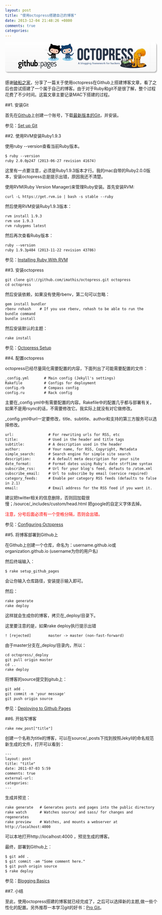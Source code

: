 ```yaml
---
layout: post
title: "使用octopress搭建自己的博客"
date: 2013-12-04 21:48:26 +0800
comments: true
categories: 
---
```


![octopress&github](/images/github-page-octopress-title.jpg)

感谢[破船之家](http://beyondvincent.com/)，分享了一篇关于使用octopress在Github上搭建博客文章，看了之后也尝试搭建了一个属于自己的博客。由于对于Ruby和git不是很了解，整个过程花费了不少时间。这篇文章主要记录MAC下搭建的过程。

##1. 安装Git

首先在[Github](https://github.com/)上创建一个账号，下载[最新版本的Git](http://git-scm.com/downloads)，并安装。

参见：[Set up Git](https://help.github.com/articles/set-up-git)


##2. 使用RVM安装Ruby1.9.3

使用ruby --version查看当前Ruby版本。

	$ ruby --version
	ruby 2.0.0p247 (2013-06-27 revision 41674)
	
这里有一点要注意，必须是Ruby1.9.3版本才行。我的mac自带的Ruby2.0.0版本，安装octopress总是提示出错，原因我还不清楚。

使用RVM(Ruby Version Manager)来管理Ruby安装。首先安装RVM:

	curl -L https://get.rvm.io | bash -s stable --ruby
	
然后使用RVM安装Ruby1.9.3版本：

	rvm install 1.9.3
	rvm use 1.9.3
	rvm rubygems latest
	
然后再次查看Ruby版本：

	ruby --version
	ruby 1.9.3p484 (2013-11-22 revision 43786)

参见：[Installing Ruby With RVM](http://octopress.org/docs/setup/rvm/)

##3. 安装octopress


	git clone git://github.com/imathis/octopress.git octopress
	cd octopress
	
然后安装依赖，如果没有使用rbenv，第二句可以忽略：

	gem install bundler
	rbenv rehash    # If you use rbenv, rehash to be able to run the bundle command
	bundle install

然后安装默认的主题：

	rake install
	
参见：[Octopress Setup](http://octopress.org/docs/setup/)

##4. 配置octopress

octopress已经尽量简化需要配置的内容，下面列出了可能需要配置的文件：

	_config.yml       # Main config (Jekyll's settings)
    Rakefile          # Configs for deployment
    config.rb         # Compass config
    config.ru         # Rack config
    
主要在_config.yml中有需要配置的内容。Rakefile中的配置几乎都与部署有关，如果不是用rsync的话，不需要修改它。我实际上就没有对它做修改。

_config.yml中url一定要修改，title、subtitle、author和支持的第三方服务可以选择修改。

	url:                # For rewriting urls for RSS, etc
    title:              # Used in the header and title tags
    subtitle:           # A description used in the header
    author:             # Your name, for RSS, Copyright, Metadata
    simple_search:      # Search engine for simple site search
    description:        # A default meta description for your site
    date_format:        # Format dates using Ruby's date strftime syntax
    subscribe_rss:      # Url for your blog's feed, defauts to /atom.xml
    subscribe_email:    # Url to subscribe by email (service required)
    category_feeds:     # Enable per category RSS feeds (defaults to false in 2.1)
    email:              # Email address for the RSS feed if you want it.

建议把twitter相关的信息删除，否则回加载很慢；/source/_includes/custom/head.html 把google的自定义字体去掉。
<p style="color:red">注意，分号后面必须有一个空格分隔，否则会出错。</p>

参见：[Configuring Octopress](http://octopress.org/docs/configuring/)

##5. 将博客部署到Github上

在Github上创建一个仓库，命名为：username.github.io或organization.github.io (username为你的用户名)

然后终端输入：

	$ rake setup_github_pages

会让你输入仓库路径，安装提示输入即可。

然后：

	rake generate
	rake deploy
	
这样就会生成你的博客，拷贝在_deploy/目录下。

这里要注意的是，如果rake deploy执行提示出错

	! [rejected]        master -> master (non-fast-forward)

由于master分支在_deploy/目录内，所以：

	cd octopress/_deploy
	git pull origin master
	cd ..
	rake deploy


将博客的source提交到gitub上：

	git add .
	git commit -m 'your message'
	git push origin source
	
参见：[Deploying to Github Pages](http://octopress.org/docs/deploying/github/)


##6. 开始写博客


	rake new_post["title"]

创建一个名称为title的博客，可以在source/_posts下找到按照Jekyll的命名规范新生成的文件，打开可以看到：

	---
	layout: post
	title: "title"
	date: 2011-07-03 5:59
	comments: true
	external-url:
	categories:
	---
	
生成并预览：

	rake generate   # Generates posts and pages into the public directory
	rake watch      # Watches source/ and sass/ for changes and regenerates
	rake preview    # Watches, and mounts a webserver at http://localhost:4000
	

可以本地打开http://localhost:4000 ，预览生成的博客。

最终，部署到Github上：

	$ git add .
	$ git commit -am "Some comment here." 
	$ git push origin source
	$ rake deploy
	
参见：[Blogging Basics](http://octopress.org/docs/blogging/)

##7. 小结

至此，使用octopress搭建的博客就已经完成了，之后可以选择新的主题,做一些个性化的配置。另外推荐一本学习git的好书：[Pro Git](http://www.ruanfei.com/doc/progit/)。
